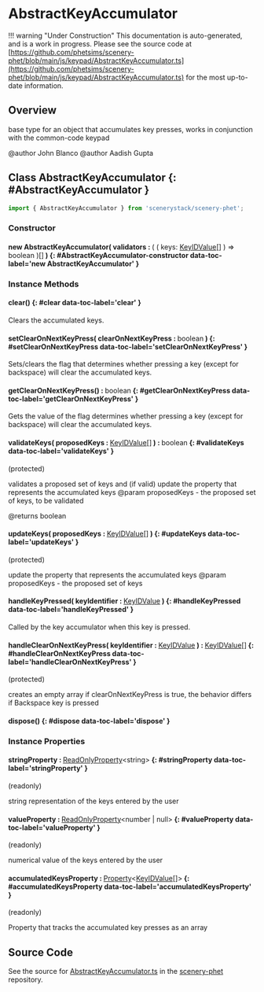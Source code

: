 # AbstractKeyAccumulator

!!! warning "Under Construction"
    This documentation is auto-generated, and is a work in progress. Please see the source code at
    [https://github.com/phetsims/scenery-phet/blob/main/js/keypad/AbstractKeyAccumulator.ts](https://github.com/phetsims/scenery-phet/blob/main/js/keypad/AbstractKeyAccumulator.ts) for the most up-to-date information.

## Overview

base type for an object that accumulates key presses, works in conjunction with the common-code keypad

@author John Blanco
@author Aadish Gupta

## Class AbstractKeyAccumulator {: #AbstractKeyAccumulator }


```js
import { AbstractKeyAccumulator } from 'scenerystack/scenery-phet';
```
### Constructor

#### new AbstractKeyAccumulator( validators : <span style="font-weight: 400;">( ( keys: [KeyIDValue](../scenery-phet/KeyID.md#KeyIDValue)[] ) =&gt; <span style="color: hsla(calc(var(--md-hue) + 180deg),80%,40%,1);">boolean</span> )[]</span> ) {: #AbstractKeyAccumulator-constructor data-toc-label='new AbstractKeyAccumulator' }

### Instance Methods

#### clear() {: #clear data-toc-label='clear' }

Clears the accumulated keys.

#### setClearOnNextKeyPress( clearOnNextKeyPress : <span style="font-weight: 400;"><span style="color: hsla(calc(var(--md-hue) + 180deg),80%,40%,1);">boolean</span></span> ) {: #setClearOnNextKeyPress data-toc-label='setClearOnNextKeyPress' }

Sets/clears the flag that determines whether pressing a key (except for backspace) will clear the accumulated keys.

#### getClearOnNextKeyPress() : <span style="font-weight: 400;"><span style="color: hsla(calc(var(--md-hue) + 180deg),80%,40%,1);">boolean</span></span> {: #getClearOnNextKeyPress data-toc-label='getClearOnNextKeyPress' }

Gets the value of the flag determines whether pressing a key (except for backspace) will clear the accumulated keys.

#### validateKeys( proposedKeys : <span style="font-weight: 400;">[KeyIDValue](../scenery-phet/KeyID.md#KeyIDValue)[]</span> ) : <span style="font-weight: 400;"><span style="color: hsla(calc(var(--md-hue) + 180deg),80%,40%,1);">boolean</span></span> {: #validateKeys data-toc-label='validateKeys' }

(protected)

validates a proposed set of keys and (if valid) update the property that represents the accumulated keys
@param proposedKeys - the proposed set of keys, to be validated

@returns boolean

#### updateKeys( proposedKeys : <span style="font-weight: 400;">[KeyIDValue](../scenery-phet/KeyID.md#KeyIDValue)[]</span> ) {: #updateKeys data-toc-label='updateKeys' }

(protected)

update the property that represents the accumulated keys
@param proposedKeys - the proposed set of keys

#### handleKeyPressed( keyIdentifier : <span style="font-weight: 400;">[KeyIDValue](../scenery-phet/KeyID.md#KeyIDValue)</span> ) {: #handleKeyPressed data-toc-label='handleKeyPressed' }

Called by the key accumulator when this key is pressed.

#### handleClearOnNextKeyPress( keyIdentifier : <span style="font-weight: 400;">[KeyIDValue](../scenery-phet/KeyID.md#KeyIDValue)</span> ) : <span style="font-weight: 400;">[KeyIDValue](../scenery-phet/KeyID.md#KeyIDValue)[]</span> {: #handleClearOnNextKeyPress data-toc-label='handleClearOnNextKeyPress' }

(protected)

creates an empty array if clearOnNextKeyPress is true, the behavior differs if Backspace key is pressed

#### dispose() {: #dispose data-toc-label='dispose' }

### Instance Properties

#### stringProperty : <span style="font-weight: 400;">[ReadOnlyProperty](../axon/ReadOnlyProperty.md)&lt;<span style="color: hsla(calc(var(--md-hue) + 180deg),80%,40%,1);">string</span>&gt;</span> {: #stringProperty data-toc-label='stringProperty' }

(readonly)

string representation of the keys entered by the user

#### valueProperty : <span style="font-weight: 400;">[ReadOnlyProperty](../axon/ReadOnlyProperty.md)&lt;<span style="color: hsla(calc(var(--md-hue) + 180deg),80%,40%,1);">number</span> | <span style="color: hsla(calc(var(--md-hue) + 180deg),80%,40%,1);">null</span>&gt;</span> {: #valueProperty data-toc-label='valueProperty' }

(readonly)

numerical value of the keys entered by the user

#### accumulatedKeysProperty : <span style="font-weight: 400;">[Property](../axon/Property.md)&lt;[KeyIDValue](../scenery-phet/KeyID.md#KeyIDValue)[]&gt;</span> {: #accumulatedKeysProperty data-toc-label='accumulatedKeysProperty' }

(readonly)

Property that tracks the accumulated key presses as an array



## Source Code

See the source for [AbstractKeyAccumulator.ts](https://github.com/phetsims/scenery-phet/blob/main/js/keypad/AbstractKeyAccumulator.ts) in the [scenery-phet](https://github.com/phetsims/scenery-phet) repository.
